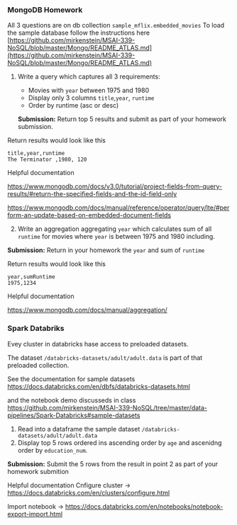 ### MongoDB Homework
All 3 questions are on  db collection `sample_mflix.embedded_movies`
To load the sample database follow the instructions here [https://github.com/mirkenstein/MSAI-339-NoSQL/blob/master/Mongo/README_ATLAS.md](https://github.com/mirkenstein/MSAI-339-NoSQL/blob/master/Mongo/README_ATLAS.md)

1. Write a  query  which captures all 3 requirements:
    * Movies with `year` between 1975 and 1980
    * Display only 3 columns `title`,`year`, `runtime`
    * Order by runtime (asc or desc)


    **Submission:**  Return  top 5 results and submit as part of your homework submission.

Return results would look like  this
```csv 
title,year,runtime
The Terminator ,1980, 120
```
Helpful documentation  
 

https://www.mongodb.com/docs/v3.0/tutorial/project-fields-from-query-results/#return-the-specified-fields-and-the-id-field-only

https://www.mongodb.com/docs/manual/reference/operator/query/lte/#perform-an-update-based-on-embedded-document-fields

2. Write an aggregation aggregating `year` which calculates sum of all `runtime` for movies where `year` is between  1975 and 1980 including.

  **Submission:** Return  in your homework the `year` and sum of `runtime` 

 Return results would look like  this 
```csv
year,sumRuntime
1975,1234
```

 Helpful documentation
  
https://www.mongodb.com/docs/manual/aggregation/

### Spark Databriks
Evey cluster in databricks hase access to preloaded datasets.

The dataset `/databricks-datasets/adult/adult.data` is part of that preloaded collection.

See the documentation for sample datasets https://docs.databricks.com/en/dbfs/databricks-datasets.html

and the notebook demo discusseds in class https://github.com/mirkenstein/MSAI-339-NoSQL/tree/master/data-pipelines/Spark-Databricks#sample-datasets

1. Read into a dataframe the sample dataset `/databricks-datasets/adult/adult.data` 
2. Display top 5 rows ordered ins ascending order by `age` and ascenidng order by `education_num`.

**Submission:** Submit the 5 rows from the result in point 2 as part of your homework submition

Helpful documentation
Cnfigure cluster -> https://docs.databricks.com/en/clusters/configure.html

Import notebook -> 
https://docs.databricks.com/en/notebooks/notebook-export-import.html
